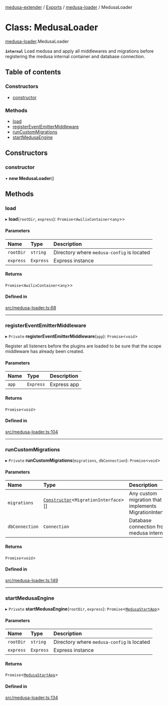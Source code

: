 [medusa-extender](../README.md) / [Exports](../modules.md) / [medusa-loader](../modules/medusa_loader.md) / MedusaLoader

# Class: MedusaLoader

[medusa-loader](../modules/medusa_loader.md).MedusaLoader

**`internal`**
Load medusa and apply all middlewares and migrations before registering the medusa
internal container and database connection.

## Table of contents

### Constructors

- [constructor](medusa_loader.MedusaLoader.md#constructor)

### Methods

- [load](medusa_loader.MedusaLoader.md#load)
- [registerEventEmitterMiddleware](medusa_loader.MedusaLoader.md#registereventemittermiddleware)
- [runCustomMigrations](medusa_loader.MedusaLoader.md#runcustommigrations)
- [startMedusaEngine](medusa_loader.MedusaLoader.md#startmedusaengine)

## Constructors

### constructor

• **new MedusaLoader**()

## Methods

### load

▸ **load**(`rootDir`, `express`): `Promise`<`AwilixContainer`<`any`\>\>

#### Parameters

| Name | Type | Description |
| :------ | :------ | :------ |
| `rootDir` | `string` | Directory where `medusa-config` is located |
| `express` | `Express` | Express instance |

#### Returns

`Promise`<`AwilixContainer`<`any`\>\>

#### Defined in

[src/medusa-loader.ts:68](https://github.com/adrien2p/medusa-extender/blob/682c80d/src/medusa-loader.ts#L68)

___

### registerEventEmitterMiddleware

▸ `Private` **registerEventEmitterMiddleware**(`app`): `Promise`<`void`\>

Register all listeners before the plugins are loaded to be sure that the scope middleware has already been created.

#### Parameters

| Name | Type | Description |
| :------ | :------ | :------ |
| `app` | `Express` | Express app |

#### Returns

`Promise`<`void`\>

#### Defined in

[src/medusa-loader.ts:104](https://github.com/adrien2p/medusa-extender/blob/682c80d/src/medusa-loader.ts#L104)

___

### runCustomMigrations

▸ `Private` **runCustomMigrations**(`migrations`, `dbConnection`): `Promise`<`void`\>

#### Parameters

| Name | Type | Description |
| :------ | :------ | :------ |
| `migrations` | [`Constructor`](../modules/types.md#constructor)<`MigrationInterface`\>[] | Any custom migration that implements MigrationInterface |
| `dbConnection` | `Connection` | Database connection from medusa internal |

#### Returns

`Promise`<`void`\>

#### Defined in

[src/medusa-loader.ts:149](https://github.com/adrien2p/medusa-extender/blob/682c80d/src/medusa-loader.ts#L149)

___

### startMedusaEngine

▸ `Private` **startMedusaEngine**(`rootDir`, `express`): `Promise`<[`MedusaStartApp`](../modules/medusa_loader.Internals.md#medusastartapp)\>

#### Parameters

| Name | Type | Description |
| :------ | :------ | :------ |
| `rootDir` | `string` | Directory where `medusa-config` is located |
| `express` | `Express` | Express instance |

#### Returns

`Promise`<[`MedusaStartApp`](../modules/medusa_loader.Internals.md#medusastartapp)\>

#### Defined in

[src/medusa-loader.ts:134](https://github.com/adrien2p/medusa-extender/blob/682c80d/src/medusa-loader.ts#L134)
